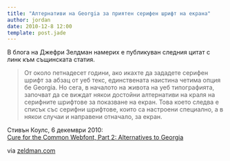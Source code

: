 ```yaml
---
title: "Алтернативи на Georgia за приятен серифен шрифт на екрана"
author: jordan
date: 2010-12-8 12:00
template: post.jade
---
```


В блога на Джефри Зелдман намерих е публикуван следния цитат с линк към
същинската статия.

> От около петнадесет години, ако икахте да зададете серифен шрифт за
> абзац от уеб текс, единствената наистина четима опция бе Georgia. Но
> сега, в началото на живота на уеб типографията, започват да се виждат
> някои достойни алтернативи на краля на серифните шрифтове за показване
> на екран. Това което следва е списък със серифни шрифтове, които са
> настроени специално, а в някои случаи и направени отначало, за екран.

Стивън Коулс, 6 декември 2010:\
 [Cure for the Common Webfont, Part 2: Alternatives to
Georgia](http://typedia.com/blog/post/cure-for-the-common-webfont-part-2-alternatives-to-georgia/)

via [zeldman.com](http://zeldman.com)
